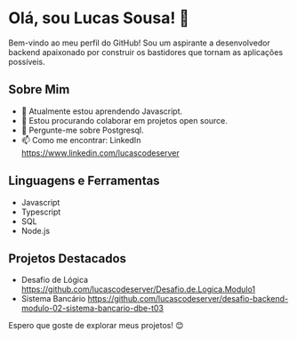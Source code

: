  # Olá, sou Lucas Sousa! 👋

Bem-vindo ao meu perfil do GitHub! Sou um aspirante a desenvolvedor backend apaixonado por construir os bastidores que tornam as aplicações possíveis.

## Sobre Mim

- 🌱 Atualmente estou aprendendo Javascript.
- 👯 Estou procurando colaborar em projetos open source.
- 💬 Pergunte-me sobre Postgresql.
- 📫 Como me encontrar: LinkedIn https://www.linkedin.com/lucascodeserver

## Linguagens e Ferramentas

- Javascript
- Typescript
- SQL
- Node.js
  
## Projetos Destacados

- Desafio de Lógica https://github.com/lucascodeserver/Desafio.de.Logica.Modulo1
- Sistema Bancário https://github.com/lucascodeserver/desafio-backend-modulo-02-sistema-bancario-dbe-t03

Espero que goste de explorar meus projetos! 😊
